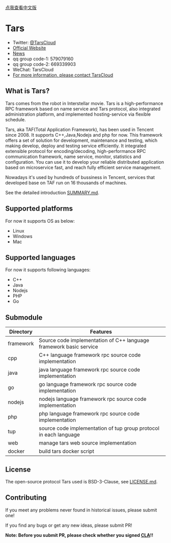 [点我查看中文版](https://tarscloud.github.io/TarsDocs/)

# Tars

- Twitter: [@TarsCloud](https://twitter.com/TarsCloud)
- [Official Website](http://tarscloud.org/)
- [News](https://tarscloud.org/feed/newsroom)
- qq group code-1: 579079160 
- qq group code-2: 669339903
- WeChat: TarsCloud
- [For more information, please contact TarsCloud](https://tarscloud.org/about/contacts)

## What is Tars?

Tars comes from the robot in Interstellar movie. Tars is a high-performance RPC framework based on name service and Tars protocol, also integrated administration platform, and implemented hosting-service via flexible schedule.

Tars, aka TAF(Total Application Framework), has been used in Tencent since 2008. It supports C++,Java,Nodejs and php for now. This framework offers a set of solution for development, maintenance and testing, which making develop, deploy and testing service efficiently.
It integrated extensible protocol for encoding/decoding, high-performance RPC communication framework, name service, monitor, statistics and configuration. You can use it to develop your reliable distributed application based on microservice fast, and reach fully efficient service management.

Nowadays it's used by hundreds of bussiness in Tencent, services that developed base on TAF run on 16 thousands of machines.

See the detailed introduction [SUMMARY.md](SUMMARY.md).

## Supported platforms
For now it supports OS as below:

- Linux
- Windows
- Mac

## Supported languages

For now it supports following languages:

- C++
- Java
- Nodejs
- PHP
- Go
 
<!-- ## Installation 

1. If you are new to Tars, please read documentation [Deploy.md](Deploy.md).
2. First deploy, please read documentation [Install.md](Install.md).
3. Install by docker, detail information: [TarsDocker](https://github.com/TarsCloud/TarsDocker)。 -->

## Submodule

Directory         |Features
------------------|----------------
framework         |Source code implementation of C++ language framework basic service
cpp               |C++ language framework rpc source code implementation
java              |java language framework rpc source code implementation
go                |go language framework rpc source code implementation
nodejs            |nodejs language framework rpc source code implementation
php               |php language framework rpc source code implementation
tup               |source code implementation of tup group protocol in each language
web               |manage tars web source implementation
docker            |build tars docker script

## License

The open-source protocol Tars used is BSD-3-Clause, see [LICENSE.md](https://github.com/TarsCloud/TarsDocs_en/blob/master/LICENSE).

## Contributing

If you meet any problems never found in historical issues, please submit one!

If you find any bugs or get any new ideas, please submit PR!

**Note: Before you submit PR, please check whether you signed [CLA](cla.md)!!**

